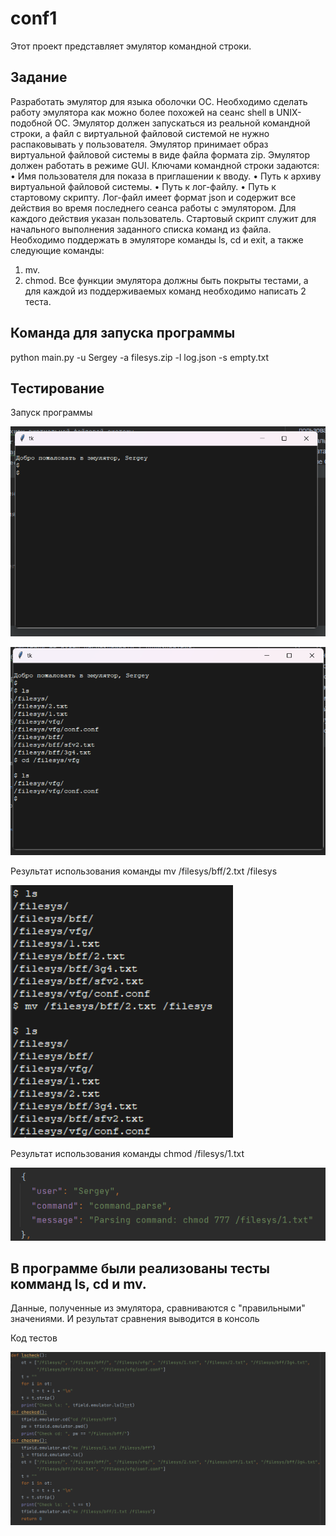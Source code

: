 # conf1
Этот проект представляет эмулятор командной строки.

## Задание 
Разработать эмулятор для языка оболочки ОС. Необходимо сделать работу 
эмулятора как можно более похожей на сеанс shell в UNIX-подобной ОС. 
Эмулятор должен запускаться из реальной командной строки, а файл с 
виртуальной файловой системой не нужно распаковывать у пользователя. 
Эмулятор принимает образ виртуальной файловой системы в виде файла формата 
zip. Эмулятор должен работать в режиме GUI. 
Ключами командной строки задаются: 
• Имя пользователя для показа в приглашении к вводу. 
• Путь к архиву виртуальной файловой системы. 
• Путь к лог-файлу. 
• Путь к стартовому скрипту. 
Лог-файл имеет формат json и содержит все действия во время последнего 
сеанса работы с эмулятором. Для каждого действия указан пользователь. 
Стартовый скрипт служит для начального выполнения заданного списка 
команд из файла. 
Необходимо поддержать в эмуляторе команды ls, cd и exit, а также 
следующие команды: 
1. mv. 
2. chmod. 
Все функции эмулятора должны быть покрыты тестами, а для каждой из 
поддерживаемых команд необходимо написать 2 теста.



## Команда для запуска программы 
python main.py -u Sergey -a filesys.zip -l log.json -s empty.txt

## Тестирование

Запуск программы

![img.png](img.png)

![img_1.png](img_1.png)

Результат использования команды mv /filesys/bff/2.txt /filesys

![img_4.png](img_4.png)

Результат использования команды chmod /filesys/1.txt

![img_3.png](img_3.png)

## В программе были реализованы тесты комманд ls, cd и mv.
Данные, полученные из эмулятора, сравниваются с "правильными" значениями. И результат сравнения выводится в консоль

Код тестов 

![img_5.png](img_5.png)
